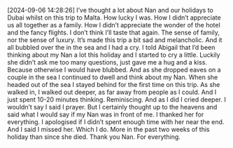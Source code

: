 [2024-09-06 14:28:26] I’ve thought a lot about Nan and our holidays to Dubai whilst on this trip to Malta.
How lucky I was. How I didn’t appreciate us all together as a family. How I didn’t appreciate the wonder of the hotel and the fancy flights. I don’t think I’ll taste that again. The sense of family, nor the sense of luxury. It’s made this trip a bit sad and melancholic. And it all bubbled over the in the sea and I had a cry. I told Abigail that I’d been thinking about my Nan a lot this holiday and I started to cry a little. Luckily she didn’t ask me too many questions, just gave me a hug and a kiss. Because otherwise I would have blubbed. And as she dropped eaves on a couple in the sea I continued to dwell and think about my Nan. When she headed out of the sea I stayed behind for the first time on this trip. As she walked in, I walked out deeper, as far away from people as I could. And I just spent 10-20 minutes thinking. Reminiscing. And as I did I cried deeper. I wouldn’t say I said I prayer. But I certainly thought up to the heavens and said what I would say if my Nan was in front of me. I thanked her for everything. I apologised if I didn’t spent enough time with her near the end. And I said I missed her. Which I do. More in the past two weeks of this holiday than since she died. Thank you Nan. For everything.
